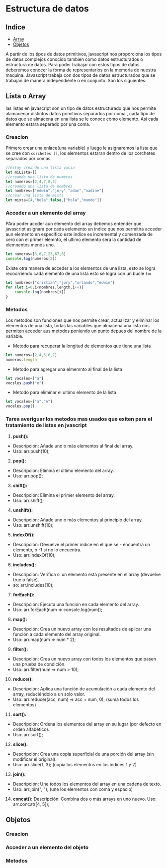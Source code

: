 # Estructura de datos
## Indice
- [Array](#lista-o-array)
- [Objetos](#objetos)

A partir de los tipos de datos primitivos, javascript nos proporciona los tipos de datos complejos conocido tambien como datos estructurados o estructura de datos.
Para poder trabajar con estos tipos de datos deberemos conocer la forma de representarlos en la memoria de nuestra maquina.
Javascript trabaja con dos tipos de datos estructurados que se trabajan de manera independiente o en conjunto.
Son los siguientes:

## Lista o Array
las listas en javascript son un tipo de datos estructurado que nos permite alamacenar distintos datos primitivos separados por coma , cada tipo de datos que se almacena en una lista se le conoce como elemento. Asi cada elemento estara separado por una coma.
### Creacion
Primero crear una enlace(una variable) y luego le asignaremos la lista que se cree con `corchetes []`, los elementos estaran dentro de los corchetes separados por comas.
```js
//estoy creando una lista vacia
let miLista=[]
//creando una lista de numeros
let numeros=[2,4,7,8,3]
//creando una lista de nombres
let nombres=["edwin","jory","adan","nadine"]
//crear una lista de mixta
let mixta=[4,"hola",false,["hola","mundo"]]
```
### Acceder a un elemento del array
PAra poder accder aun elemento del array debemos entender que javascript asignara por cada eelemento un indice que nos permitira acceder  aun elemento en especifico este indice es incremental y comenzada de cero con el primer elemnto, el ultimo elemento sera la cantidad de elemnentos menos uno.
```js
let numeros=[3,6,7,23,67,8]
console.log(numeros[2])
```
Existe otra manera de acceder a los elementos de una lista, esto se logra recoorriendo cada elemento de una lista esto se logra con un bucle `for`
```js
let nombres=["cristian","jory","orlando","edwin"]
for (let i=0;i<nombres,length,i++){
    console.log(nombres[i])
}
```
### Metodos
Los metodos son funciones que nos permite crear, actualizar y eliminar los elementos de una lista, todas las variables que almacena una lista nos permiten acceder aus metodos poniendo un punto depues del nombre de la variable.
- Metodo para recuperar la longitud de elementos que tiene una lista
```js
let numeros=[2,4,5,6,7]
numeros.length
```
- Metodo para agregar una elmemnto al final de la lista
```js
let vocales=["a"]
vocsles.push("e")
```
- Metodo para eliminar el ultimo elemento de la lista
```js
let vocales=["a","e"]
vocales.pop()
```

### Tarea averiguar los metodos mas usados que  exiten para el tratamiento de listas en jvascript
1. **push():**
- Descripción: Añade uno o más elementos al final del array.
- Uso: arr.push(10);
2. **pop():**
- Descripción: Elimina el último elemento del array.
- Uso: arr.pop();
3. **shift():**
- Descripción: Elimina el primer elemento del array.
- Uso: arr.shift();
4. **unshift():**
- Descripción: Añade uno o más elementos al principio del array.
- Uso: arr.unshift(10);
5. **indexOf():**
- Descripción: Devuelve el primer índice en el que se - encuentra un elemento, o -1 si no lo encuentra.
- Uso: arr.indexOf(10);
6. **includes():**
- Descripción: Verifica si un elemento está presente en el array (devuelve true o false).
- so: arr.includes(10);
7. **forEach():**
- Descripción: Ejecuta una función en cada elemento del array.
- Uso: arr.forEach(num => console.log(num));
8. **map():**
- Descripción: Crea un nuevo array con los resultados de aplicar una función a cada elemento del array original.
- Uso: arr.map(num => num * 2);
9. **filter():**
- Descripción: Crea un nuevo array con todos los elementos que pasen una prueba de condición.
- Uso: arr.filter(num => num > 10);
10. **reduce():**
- Descripción: Aplica una función de acumulación a cada elemento del array, reduciéndolo a un solo valor.
- Uso: arr.reduce((acc, num) => acc + num, 0); (suma todos los elementos)
11. **sort():**
- Descripción: Ordena los elementos del array en su lugar (por defecto en orden alfabético).
- Uso: arr.sort();
12. **slice():**
- Descripción: Crea una copia superficial de una porción del array (sin modificar el original).
- Uso: arr.slice(1, 3); (copia los elementos en los índices 1 y 2)
13. **join():**
- Descripción: Une todos los elementos del array en una cadena de texto.
- Uso: arr.join(", "); (une los elementos con coma y espacio)
14. **concat():**
Descripción: Combina dos o más arrays en uno nuevo.
Uso: arr.concat([4, 5]);
## Objetos
### Creacion
### Acceder a un elemento del objeto
### Metodos 